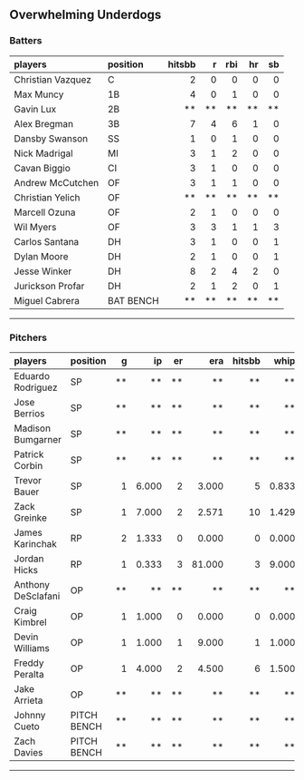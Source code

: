 ## Overwhelming Underdogs

### Batters

 
|players           |position  | hitsbb|  r| rbi| hr| sb| 
|:-----------------|:---------|------:|--:|---:|--:|--:| 
|Christian Vazquez |C         |      2|  0|   0|  0|  0| 
|Max Muncy         |1B        |      4|  0|   1|  0|  0| 
|Gavin Lux         |2B        |     **| **|  **| **| **| 
|Alex Bregman      |3B        |      7|  4|   6|  1|  0| 
|Dansby Swanson    |SS        |      1|  0|   1|  0|  0| 
|Nick Madrigal     |MI        |      3|  1|   2|  0|  0| 
|Cavan Biggio      |CI        |      3|  1|   0|  0|  0| 
|Andrew McCutchen  |OF        |      3|  1|   1|  0|  0| 
|Christian Yelich  |OF        |     **| **|  **| **| **| 
|Marcell Ozuna     |OF        |      2|  1|   0|  0|  0| 
|Wil Myers         |OF        |      3|  3|   1|  1|  3| 
|Carlos Santana    |DH        |      3|  1|   0|  0|  1| 
|Dylan Moore       |DH        |      2|  1|   0|  0|  1| 
|Jesse Winker      |DH        |      8|  2|   4|  2|  0| 
|Jurickson Profar  |DH        |      2|  1|   2|  0|  1| 
|Miguel Cabrera    |BAT BENCH |     **| **|  **| **| **| 


* * *

### Pitchers

 
|players            |position    |  g|    ip| er|    era| hitsbb|  whip| so|  w| sv| 
|:------------------|:-----------|--:|-----:|--:|------:|------:|-----:|--:|--:|--:| 
|Eduardo Rodriguez  |SP          | **|    **| **|     **|     **|    **| **| **| **| 
|Jose Berrios       |SP          | **|    **| **|     **|     **|    **| **| **| **| 
|Madison Bumgarner  |SP          | **|    **| **|     **|     **|    **| **| **| **| 
|Patrick Corbin     |SP          | **|    **| **|     **|     **|    **| **| **| **| 
|Trevor Bauer       |SP          |  1| 6.000|  2|  3.000|      5| 0.833|  9|  1|  0| 
|Zack Greinke       |SP          |  1| 7.000|  2|  2.571|     10| 1.429|  6|  0|  0| 
|James Karinchak    |RP          |  2| 1.333|  0|  0.000|      0| 0.000|  4|  0|  0| 
|Jordan Hicks       |RP          |  1| 0.333|  3| 81.000|      3| 9.000|  0|  0|  0| 
|Anthony DeSclafani |OP          | **|    **| **|     **|     **|    **| **| **| **| 
|Craig Kimbrel      |OP          |  1| 1.000|  0|  0.000|      0| 0.000|  1|  0|  0| 
|Devin Williams     |OP          |  1| 1.000|  1|  9.000|      1| 1.000|  2|  0|  0| 
|Freddy Peralta     |OP          |  1| 4.000|  2|  4.500|      6| 1.500|  7|  0|  0| 
|Jake Arrieta       |OP          | **|    **| **|     **|     **|    **| **| **| **| 
|Johnny Cueto       |PITCH BENCH | **|    **| **|     **|     **|    **| **| **| **| 
|Zach Davies        |PITCH BENCH | **|    **| **|     **|     **|    **| **| **| **| 


* * *


